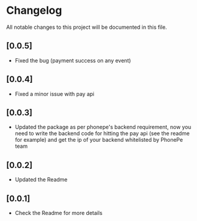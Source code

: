 # Changelog

All notable changes to this project will be documented in this file.

## [0.0.5]
* Fixed the bug (payment success on any event)

## [0.0.4]
* Fixed a minor issue with pay api

## [0.0.3]
* Updated the package as per phonepe's backend requirement, now you need to write the backend code for hitting the pay api (see the readme for example) and get the ip of your backend whitelisted by PhonePe team

## [0.0.2]

* Updated the Readme

## [0.0.1]

* Check the Readme for more details
